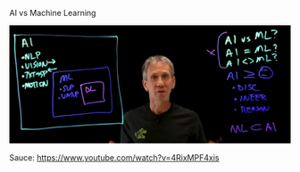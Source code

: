 AI vs Machine Learning

![alt text](image.png)

Sauce: https://www.youtube.com/watch?v=4RixMPF4xis

